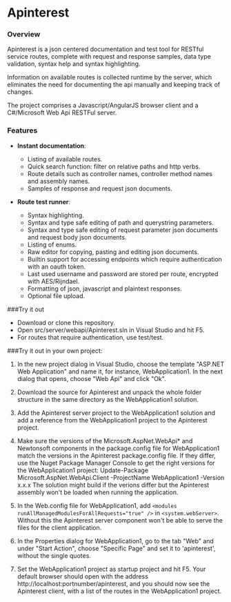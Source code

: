 Apinterest
==========

### Overview
Apinterest is a json centered documentation and test tool for RESTful service routes, complete
with request and response samples, data type validation, syntax help and syntax highlighting.

Information on available routes is collected runtime by the server, which eliminates the need
for documenting the api manually and keeping track of changes.

The project comprises a Javascript/AngularJS browser client and a C#/Microsoft Web Api RESTFul server.

### Features

* **Instant documentation**:

  * Listing of available routes.
  * Quick search function: filter on relative paths and http verbs.
  * Route details such as controller names, controller method names and assembly names.
  * Samples of response and request json documents.
  
* **Route test runner**:

   * Syntax highlighting.
   * Syntax and type safe editing of path and querystring parameters.
   * Syntax and type safe editing of request parameter json documents and request body json documents.
   * Listing of enums.
   * Raw editor for copying, pasting and editing json documents.
   * Builtin support for accessing endpoints which require authentication with an oauth token.
   * Last used username and password are stored per route, encrypted with AES/Rijndael.
   * Formatting of json, javascript and plaintext responses.
   * Optional file upload.

###Try it out

* Download or clone this repository.
* Open src/server/webapi/Apinterest.sln in Visual Studio and hit F5.
* For routes that require authentication, use test/test.

###Try it out in your own project:

1. In the new project dialog in Visual Studio, choose the template "ASP.NET Web Application" and name it, for instance, WebApplication1. In the next dialog that opens, choose "Web Api" and click "Ok".

2. Download the source for Apinterest and unpack the whole folder structure in the same directory as the WebApplication1 solution.

3. Add the Apinterest server project to the WebApplication1 solution and add a reference from the WebApplication1 project to the Apinterest project.

4. Make sure the versions of the Microsoft.AspNet.WebApi* and Newtonsoft components in the package.config file for WebApplication1 match the versions in the Apinterest package.config file.
  If they differ, use the Nuget Package Manager Console to get the right versions for the WebApplication1 project:
  Update-Package Microsoft.AspNet.WebApi.Client -ProjectName WebApplication1 -Version x.x.x
  The solution might build if the verions differ but the Apinterest assembly won't be loaded when running the application.

5. In the Web.config file for WebApplication1, add `<modules runAllManagedModulesForAllRequests="true" />` in `<system.webServer>`. Without this the Apinterest server component won't be able to serve the files for the client application.

6. In the Properties dialog for WebApplication1, go to the tab "Web" and under "Start Action", choose "Specific Page" and set it to 'apinterest', without the single quotes.

7. Set the WebApplication1 project as startup project and hit F5. Your default browser should open with the address http://localhost:portnumber/apinterest, and you should now see the Apinterest client, with a list of the routes in the WebApplication1 project.